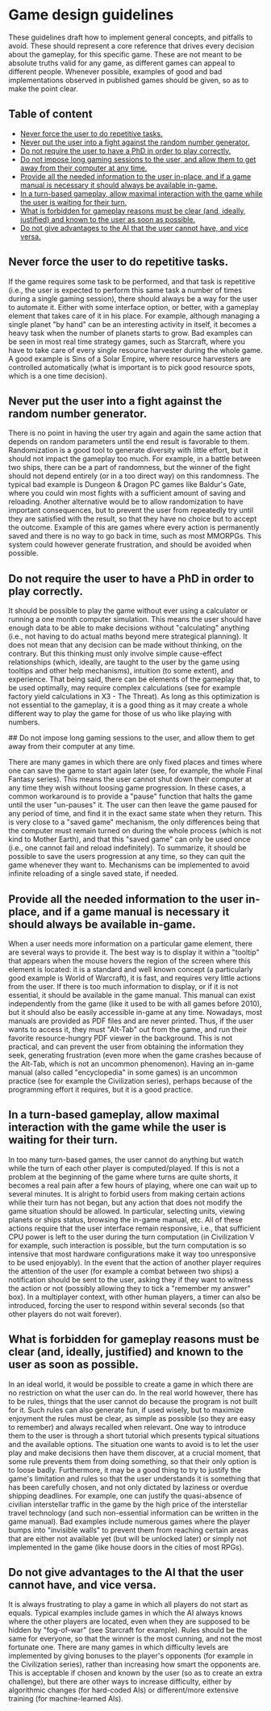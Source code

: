 # Game design guidelines

These guidelines draft how to implement general concepts, and pitfalls to avoid. These should represent a core reference that drives every decision about the gameplay, for this specific game. These are not meant to be absolute truths valid for any game, as different games can appeal to different people. Whenever possible, examples of good and bad implementations observed in published games should be given, so as to make the point clear.

## Table of content

<!-- MarkdownTOC autolink=true bracket=round -->

- [Never force the user to do repetitive tasks.](#never-force-the-user-to-do-repetitive-tasks)
- [Never put the user into a fight against the random number generator.](#never-put-the-user-into-a-fight-against-the-random-number-generator)
- [Do not require the user to have a PhD in order to play correctly.](#do-not-require-the-user-to-have-a-phd-in-order-to-play-correctly)
- [Do not impose long gaming sessions to the user, and allow them to get away from their computer at any time.](#do-not-impose-long-gaming-sessions-to-the-user-and-allow-them-to-get-away-from-their-computer-at-any-time)
- [Provide all the needed information to the user in-place, and if a game manual is necessary it should always be available in-game.](#provide-all-the-needed-information-to-the-user-in-place-and-if-a-game-manual-is-necessary-it-should-always-be-available-in-game)
- [In a turn-based gameplay, allow maximal interaction with the game while the user is waiting for their turn.](#in-a-turn-based-gameplay-allow-maximal-interaction-with-the-game-while-the-user-is-waiting-for-their-turn)
- [What is forbidden for gameplay reasons must be clear \(and, ideally, justified\) and known to the user as soon as possible.](#what-is-forbidden-for-gameplay-reasons-must-be-clear-and-ideally-justified-and-known-to-the-user-as-soon-as-possible)
- [Do not give advantages to the AI that the user cannot have, and vice versa.](#do-not-give-advantages-to-the-ai-that-the-user-cannot-have-and-vice-versa)

<!-- /MarkdownTOC -->


## Never force the user to do repetitive tasks.

If the game requires some task to be performed, and that task is repetitive (i.e., the user is expected to perform this same task a number of times during a single gaming session), there should always be a way for the user to automate it. Either with some interface option, or better, with a gameplay element that takes care of it in his place. For example, although managing a single planet "by hand" can be an interesting activity in itself, it becomes a heavy task when the number of planets starts to grow. Bad examples can be seen in most real time strategy games, such as Starcraft, where you have to take care of every single resource harvester during the whole game. A good example is Sins of a Solar Empire, where resource harvesters are controlled automatically (what is important is to pick good resource spots, which is a one time decision).


## Never put the user into a fight against the random number generator.

There is no point in having the user try again and again the same action that depends on random parameters until the end result is favorable to them. Randomization is a good tool to generate diversity with little effort, but it should not impact the gameplay too much. For example, in a battle between two ships, there can be a part of randomness, but the winner of the fight should not depend entirely (or in a too direct way) on this randomness. The typical bad example is Dungeon & Dragon PC games like Baldur's Gate, where you could win most fights with a sufficient amount of saving and reloading. Another alternative would be to allow randomization to have important consequences, but to prevent the user from repeatedly try until they are satisfied with the result, so that they have no choice but to accept the outcome. Example of this are games where every action is permanently saved and there is no way to go back in time, such as most MMORPGs. This system could however generate frustration, and should be avoided when possible.


## Do not require the user to have a PhD in order to play correctly.

It should be possible to play the game without ever using a calculator or running a one month computer simulation. This means the user should have enough data to be able to make decisions without "calculating" anything (i.e., not having to do actual maths beyond mere strategical planning). It does not mean that any decision can be made without thinking, on the contrary. But this thinking must only involve simple cause-effect relationships (which, ideally, are taught to the user by the game using tooltips and other help mechanisms), intuition (to some extent), and experience. That being said, there can be elements of the gameplay that, to be used optimally, may require complex calculations (see for example factory yield calculations in X3 - The Threat). As long as this optimization is not essential to the gameplay, it is a good thing as it may create a whole different way to play the game for those of us who like playing with numbers.


## Do not impose long gaming sessions to the user, and allow them to get away from their computer at any time.

There are many games in which there are only fixed places and times where one can save the game to start again later (see, for example, the whole Final Fantasy series). This means the user cannot shut down their computer at any time they wish without loosing game progression. In these cases, a common workaround is to provide a "pause" function that halts the game until the user "un-pauses" it. The user can then leave the game paused for any period of time, and find it in the exact same state when they return. This is very close to a "saved game" mechanism, the only differences being that the computer must remain turned on during the whole process (which is not kind to Mother Earth), and that this "saved game" can only be used once (i.e., one cannot fail and reload indefinitely). To summarize, it should be possible to save the users progression at any time, so they can quit the game whenever they want to. Mechanisms can be implemented to avoid infinite reloading of a single saved state, if needed.


## Provide all the needed information to the user in-place, and if a game manual is necessary it should always be available in-game.

When a user needs more information on a particular game element, there are several ways to provide it. The best way is to display it within a "tooltip" that appears when the mouse hovers the region of the screen where this element is located: it is a standard and well known concept (a particularly good example is World of Warcraft), it is fast, and requires very little actions from the user. If there is too much information to display, or if it is not essential, it should be available in the game manual. This manual can exist independently from the game (like it used to be with all games before 2010), but it should also be easily accessible in-game at any time. Nowadays, most manuals are provided as PDF files and are never printed. Thus, if the user wants to access it, they must "Alt-Tab" out from the game, and run their favorite resource-hungry PDF viewer in the background. This is not practical, and can prevent the user from obtaining the information they seek, generating frustration (even more when the game crashes because of the Alt-Tab, which is not an uncommon phenomenon). Having an in-game manual (also called "encyclopedia" in some games) is an uncommon practice (see for example the Civilization series), perhaps because of the programming effort it requires, but it is a good practice.


## In a turn-based gameplay, allow maximal interaction with the game while the user is waiting for their turn.

In too many turn-based games, the user cannot do anything but watch while the turn of each other player is computed/played. If this is not a problem at the beginning of the game where turns are quite shorts, it becomes a real pain after a few hours of playing, where one can wait up to several minutes. It is alright to forbid users from making certain actions while their turn has not began, but any action that does not modify the game situation should be allowed. In particular, selecting units, viewing planets or ships status, browsing the in-game manual, etc. All of these actions require that the user interface remain responsive, i.e., that sufficient CPU power is left to the user during the turn computation (in Civilization V for example, such interaction is possible, but the turn computation is so intensive that most hardware configurations make it way too unresponsive to be used enjoyably). In the event that the action of another player requires the attention of the user (for example a combat between two ships) a notification should be sent to the user, asking they if they want to witness the action or not (possibly allowing they to tick a "remember my answer" box). In a multiplayer context, with other human players, a timer can also be introduced, forcing the user to respond within several seconds (so that other players do not wait forever).


## What is forbidden for gameplay reasons must be clear (and, ideally, justified) and known to the user as soon as possible.

In an ideal world, it would be possible to create a game in which there are no restriction on what the user can do. In the real world however, there has to be rules, things that the user cannot do because the program is not built for it. Such rules can also generate fun, if used wisely, but to maximize enjoyment the rules must be clear, as simple as possible (so they are easy to remember) and always recalled when relevant. One way to introduce them to the user is through a short tutorial which presents typical situations and the available options. The situation one wants to avoid is to let the user play and make decisions then have them discover, at a crucial moment, that some rule prevents them from doing something, so that their only option is to loose badly. Furthermore, it may be a good thing to try to justify the game's limitation and rules so that the user understands it is something that has been carefully chosen, and not only dictated by laziness or overdue shipping deadlines. For example, one can justify the quasi-absence of civilian interstellar traffic in the game by the high price of the interstellar travel technology (and such non-essential information can be written in the game manual). Bad examples include numerous games where the player bumps into "invisible walls" to prevent them from reaching certain areas that are either not available yet (but will be unlocked later) or simply not implemented in the game (like house doors in the cities of most RPGs).


## Do not give advantages to the AI that the user cannot have, and vice versa.

It is always frustrating to play a game in which all players do not start as equals. Typical examples include games in which the AI always knows where the other players are located, even when they are supposed to be hidden by "fog-of-war" (see Starcraft for example). Rules should be the same for everyone, so that the winner is the most cunning, and not the most fortunate one. There are many games in which difficulty levels are implemented by giving bonuses to the player's opponents (for example in the Civilization series), rather than increasing how smart the opponents are. This is acceptable if chosen and known by the user (so as to create an extra challenge), but there are other ways to increase difficulty, either by algorithmic changes (for hard-coded AIs) or different/more extensive training (for machine-learned AIs).

